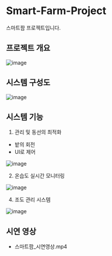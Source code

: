 # Smart-Farm-Project
스마트팜 프로젝트입니다.

## 프로젝트 개요

![image](https://github.com/user-attachments/assets/2c8072b1-06aa-40a4-a2bb-50c1c3d97f1b)

## 시스템 구성도

![image](https://github.com/user-attachments/assets/bccac5d8-d6fc-4709-91ff-1038960076a0)

## 시스템 기능

1. 관리 및 동선의 최적화
  - 밭의 회전
  - UI로 제어
    
![image](https://github.com/user-attachments/assets/5608a752-9374-40fa-8457-96288271ac72)

2. 온습도 실시간 모니터링
   
![image](https://github.com/user-attachments/assets/16e2a18b-62cc-44c4-8a77-c2e188136630)

4. 조도 관리 시스템
   
![image](https://github.com/user-attachments/assets/f227baa3-2696-4d73-80eb-ede34d11b74e)

## 시연 영상

* 스마트팜_시연영상.mp4
